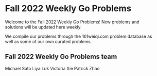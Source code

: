 # Fall 2022 Weekly Go Problems

Welcome to the Fall 2022 Weekly Go Problems! New problems and solutions will be updated here weekly.

We compile our problems through the 101weiqi.com problem database as well as some of our own curated problems.

## Fall 2022 Weekly Go Problems team
Michael Sato
Liya Luk
Victoria Xie
Patrick Zhao
